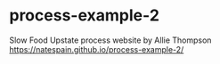 # process-example-2
Slow Food Upstate process website by Allie Thompson
https://natespain.github.io/process-example-2/

